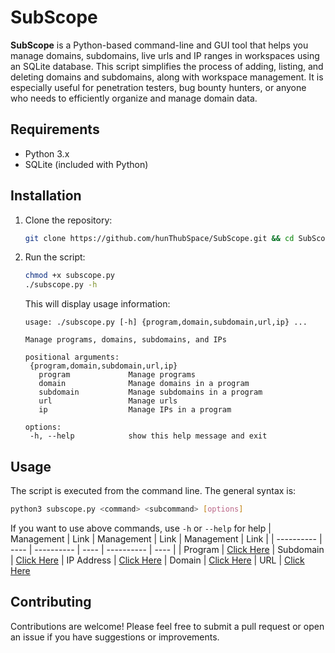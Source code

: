 # SubScope

**SubScope** is a Python-based command-line and GUI tool that helps you manage domains, subdomains, live urls and IP ranges in workspaces using an SQLite database. This script simplifies the process of adding, listing, and deleting domains and subdomains, along with workspace management. It is especially useful for penetration testers, bug bounty hunters, or anyone who needs to efficiently organize and manage domain data.

## Requirements

- Python 3.x
- SQLite (included with Python)

## Installation

1. Clone the repository:

   ```bash
   git clone https://github.com/hunThubSpace/SubScope.git && cd SubScope
   ```

2. Run the script:

    ```bash
    chmod +x subscope.py
    ./subscope.py -h
    ```

    This will display usage information:

    ```
   usage: ./subscope.py [-h] {program,domain,subdomain,url,ip} ...
   
   Manage programs, domains, subdomains, and IPs
   
   positional arguments:
     {program,domain,subdomain,url,ip}
       program             Manage programs
       domain              Manage domains in a program
       subdomain           Manage subdomains in a program
       url                 Manage urls
       ip                  Manage IPs in a program
   
   options:
     -h, --help            show this help message and exit
    ```

## Usage

The script is executed from the command line. The general syntax is:

```bash
python3 subscope.py <command> <subcommand> [options]
```

If you want to use above commands, use `-h` or `--help` for help
| Management | Link | Management | Link | Management | Link |
| ---------- | ---- | ---------- | ---- | ---------- | ---- |
| Program    | [Click Here](https://medium.com/@hunthubspace/streamlining-your-bug-bounty-projects-adding-and-managing-programs-via-subscope-e394acfdf711) | Subdomain | [Click Here](https://medium.com/@hunthubspace/a-deep-dive-into-subdomain-management-using-subscope-43f8653b4593) | IP Address | [Click Here]()
| Domain     | [Click Here](https://medium.com/@hunthubspace/effective-domain-management-for-bug-bounty-programs-using-subscope-f74b7a0db428) |  URL | [Click Here]()



## Contributing

Contributions are welcome! Please feel free to submit a pull request or open an issue if you have suggestions or improvements.
